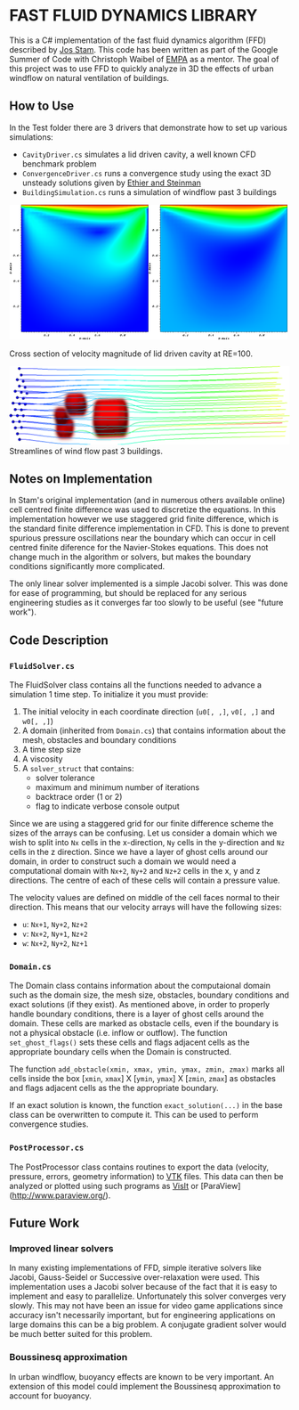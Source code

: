 # FAST FLUID DYNAMICS LIBRARY

This is a C# implementation of the fast fluid dynamics algorithm (FFD) described by [Jos Stam](http://www.dgp.toronto.edu/people/stam/reality/Research/pdf/ns.pdf). This code has been written as part of the Google Summer of Code with Christoph Waibel of [EMPA](https://www.empa.ch/web/empa/) as a mentor. The goal of this project was to use FFD to quickly analyze in 3D the effects of urban windflow on natural ventilation of buildings. 


## How to Use

In the Test folder there are 3 drivers that demonstrate how to set up various simulations:

* `CavityDriver.cs` simulates a lid driven cavity, a well known CFD benchmark problem
* `ConvergenceDriver.cs` runs a convergence study using the exact 3D unsteady solutions given by [Ethier and Steinman](http://onlinelibrary.wiley.com/doi/10.1002/fld.1650190502/abstract)
* `BuildingSimulation.cs` runs a simulation of windflow past 3 buildings

![Lid driven cavity](img/cavity_re100_mag.png)![Lid driven cavity](img/cavity_re100_u.png)

Cross section of velocity magnitude of lid driven cavity at RE=100. 

![Streamlines past buildings](img/flow_multiple_buildings.png)
Streamlines of wind flow past 3 buildings.

## Notes on Implementation

In Stam's original implementation (and in numerous others available online) cell centred finite difference was used to discretize the equations. In this implementation however we use staggered grid finite difference, which is the standard finite difference implementation in CFD. This is done to prevent spurious pressure oscillations near the boundary which can occur in cell centred finite diference for the Navier-Stokes equations. This does not change much in the algorithm or solvers, but makes the boundary conditions significantly more complicated. 

The only linear solver implemented is a simple Jacobi solver. This was done for ease of programming, but should be replaced for any serious engineering studies as it converges far too slowly to be useful (see "future work"). 

## Code Description

### `FluidSolver.cs`

The FluidSolver class contains all the functions needed to advance a simulation 1 time step. To initialize it you must provide:

1. The initial velocity in each coordinate direction (`u0[, ,]`, `v0[, ,]` and `w0[, ,]`)
2. A domain (inherited from `Domain.cs`) that contains information about the mesh, obstacles and boundary conditions
3. A time step size
4. A viscosity
5. A `solver_struct` that contains:
    * solver tolerance
    * maximum and minimum number of iterations
    * backtrace order (1 or 2)
    * flag to indicate verbose console output

Since we are using a staggered grid for our finite difference scheme the sizes of the arrays can be confusing. Let us consider a domain which we wish to split into `Nx` cells in the x-direction, `Ny` cells in the y-direction and `Nz` cells in the z direction. Since we have a layer of ghost cells around our domain, in order to construct such a domain we would need a computational domain with `Nx+2`, `Ny+2` and `Nz+2` cells in the x, y and z directions. The centre of each of these cells will contain a pressure value.

The velocity values are defined on middle of the cell faces normal to their direction. This means that our velocity arrays will have the following sizes:

* `u`: `Nx+1`, `Ny+2`, `Nz+2`
* `v`: `Nx+2`, `Ny+1`, `Nz+2`
* `w`: `Nx+2`, `Ny+2`, `Nz+1`

### `Domain.cs`

The Domain class contains information about the computaional domain such as the domain size, the mesh size, obstacles, boundary conditions and exact solutions (if they exist). As mentioned above, in order to properly handle boundary conditions, there is a layer of ghost cells around the domain. These cells are marked as obstacle cells, even if the boundary is not a physical obstacle (i.e. inflow or outflow). The function `set_ghost_flags()` sets these cells and flags adjacent cells as the appropriate boundary cells when the Domain is constructed. 

The function `add_obstacle(xmin, xmax, ymin, ymax, zmin, zmax)` marks all cells inside the box [`xmin`, `xmax`] X [`ymin`, `ymax`] X [`zmin`, `zmax`] as obstacles and flags adjacent cells as the the appropriate boundary.

If an exact solution is known, the function `exact_solution(...)` in the base class can be overwritten to compute it. This can be used to perform convergence studies.

### `PostProcessor.cs`

The PostProcessor class contains routines to export the data (velocity, pressure, errors, geometry information) to [VTK](http://www.vtk.org/) files. This data can then be analyzed or plotted using such programs as [VisIt](https://wci.llnl.gov/simulation/computer-codes/visit/) or [ParaView] (http://www.paraview.org/). 

## Future Work

### Improved linear solvers

In many existing implementations of FFD, simple iterative solvers like Jacobi, Gauss-Seidel or Successive over-relaxation were used. This implementation uses a Jacobi solver because of the fact that it is easy to implement and easy to parallelize. Unfortunately this solver converges very slowly. This may not have been an issue for video game applications since accuracy isn't necessarily important, but for engineering applications on large domains this can be a big problem. A conjugate gradient solver would be much better suited for this problem. 

### Boussinesq approximation

In urban windflow, buoyancy effects are known to be very important. An extension of this model could implement the Boussinesq approximation to account for buoyancy. 

